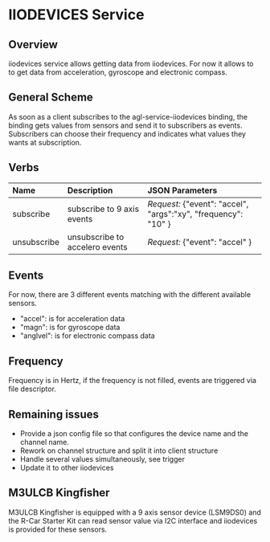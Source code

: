 # IIODEVICES Service

## Overview

iiodevices service allows getting data from iiodevices. For now it allows to
to get data from acceleration, gyroscope and electronic compass.

## General Scheme

As soon as a client subscribes to the agl-service-iiodevices binding,
the binding gets values from sensors and send it to subscribers as events.
Subscribers can choose their frequency and indicates what values they wants at
subscription.

## Verbs

| Name               | Description                                 | JSON Parameters                                                   |
|:-------------------|:--------------------------------------------|:---------------------------------------------------------------   |
| subscribe          | subscribe to 9 axis events                  | *Request:* {"event": "accel", "args":"xy", "frequency": "10" }|
| unsubscribe        | unsubscribe to accelero events              | *Request:* {"event": "accel" } |

## Events

For now, there are 3 different events matching with the different available sensors.

* "accel": is for acceleration data
* "magn": is for gyroscope data
* "anglvel": is for electronic compass data

## Frequency

Frequency is in Hertz, if the frequency is not filled, events are triggered via file descriptor.

## Remaining issues

- Provide a json config file so that configures the device name and the channel name.
- Rework on channel structure and split it into client structure
- Handle several values simultaneously, see trigger
- Update it to other iiodevices

## M3ULCB Kingfisher

M3ULCB Kingfisher is equipped with a 9 axis sensor device (LSM9DS0) and the R-Car Starter
Kit can read sensor value via I2C interface and iiodevices is provided for
these sensors.
